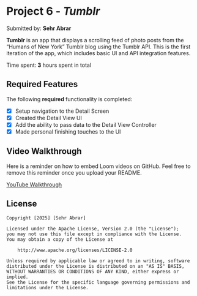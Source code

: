 # Project 6 - *Tumblr*

Submitted by: **Sehr Abrar**

**Tumblr** is an app that displays a scrolling feed of photo posts from the “Humans of New York” Tumblr blog using the Tumblr API. This is the first iteration of the app, which includes basic UI and API integration features.

Time spent: **3** hours spent in total

## Required Features

The following **required** functionality is completed:

- [x] Setup navigation to the Detail Screen
- [x] Created the Detail View UI
- [x] Add the ability to pass data to the Detail View Controller
- [x] Made personal finishing touches to the UI

## Video Walkthrough

Here is a reminder on how to embed Loom videos on GitHub. Feel free to remove this reminder once you upload your README. 

[YouTube Walkthrough](https://youtube.com/shorts/i15skessdf0)

## License

    Copyright [2025] [Sehr Abrar]

    Licensed under the Apache License, Version 2.0 (the "License");
    you may not use this file except in compliance with the License.
    You may obtain a copy of the License at

        http://www.apache.org/licenses/LICENSE-2.0

    Unless required by applicable law or agreed to in writing, software
    distributed under the License is distributed on an "AS IS" BASIS,
    WITHOUT WARRANTIES OR CONDITIONS OF ANY KIND, either express or implied.
    See the License for the specific language governing permissions and
    limitations under the License.
